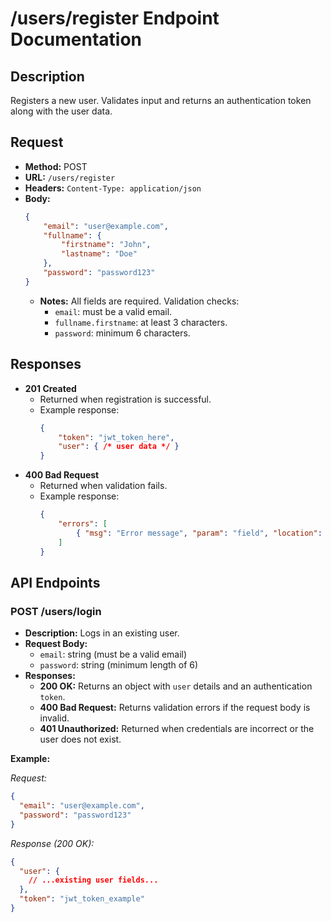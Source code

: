 # /users/register Endpoint Documentation

## Description
Registers a new user. Validates input and returns an authentication token along with the user data.

## Request
- **Method:** POST
- **URL:** `/users/register`
- **Headers:** `Content-Type: application/json`
- **Body:**
  ```json
  {
      "email": "user@example.com",
      "fullname": {
          "firstname": "John",
          "lastname": "Doe"
      },
      "password": "password123"
  }
  ```
  - **Notes:** All fields are required. Validation checks:
    - `email`: must be a valid email.
    - `fullname.firstname`: at least 3 characters.
    - `password`: minimum 6 characters.

## Responses
- **201 Created**
  - Returned when registration is successful.
  - Example response:
    ```json
    {
        "token": "jwt_token_here",
        "user": { /* user data */ }
    }
    ```
- **400 Bad Request**
  - Returned when validation fails.
  - Example response:
    ```json
    {
        "errors": [
            { "msg": "Error message", "param": "field", "location": "body" }
        ]
    }
    ```

## API Endpoints

### POST /users/login

- **Description:** Logs in an existing user.
- **Request Body:**
  - `email`: string (must be a valid email)
  - `password`: string (minimum length of 6)
- **Responses:**
  - **200 OK:** Returns an object with `user` details and an authentication `token`.
  - **400 Bad Request:** Returns validation errors if the request body is invalid.
  - **401 Unauthorized:** Returned when credentials are incorrect or the user does not exist.

**Example:**

_Request:_
```json
{
  "email": "user@example.com",
  "password": "password123"
}
```

_Response (200 OK):_
```json
{
  "user": {
    // ...existing user fields...
  },
  "token": "jwt_token_example"
}
```
